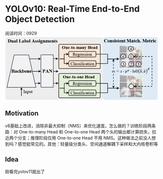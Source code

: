 # YOLOv10: Real-Time End-to-End Object Detection

阅读时间：0929
![alt text](image.png)


## Motivation
v8基础上改进，消除非最大抑制（NMS）来优化速度。怎么做的？训练阶段两条路：对 One-to-many Head 和 One-to-one Head 两个头的输出都计算损失，拉近两个分支；推理阶段仅用 One-to-one Head 不用 NMS。这种做法之前没人想到吗？感觉挺常见的。其他：轻量级分类头、空间通道解耦下采样和大内核卷积等

## Idea
刚看完yolov11就出了


